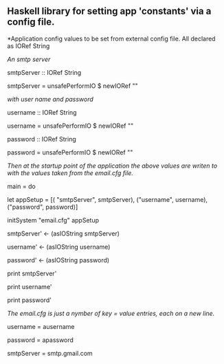
Haskell library for setting app 'constants' via a config file.
-----------------

*Application config values to be set from external config file. All declared as IORef String

*An smtp server*

 smtpServer :: IORef String

 smtpServer = unsafePerformIO $ newIORef ""

*with user name and password*

 username :: IORef String

 username = unsafePerformIO $ newIORef ""

 password :: IORef String

 password = unsafePerformIO $ newIORef ""

*Then at the startup point of the application the above values are writen to with the values taken from the email.cfg file.*



 main = do

   let appSetup = [( "smtpServer", smtpServer), ("username", username), ("password", password)]

   initSystem "email.cfg" appSetup

   smtpServer' <- (asIOString smtpServer)

   username'   <- (asIOString username)

   password'   <- (asIOString password)


   print smtpServer'  

   print username'

   print password'

  

*The email.cfg is just a nymber of key = value entries, each on a new line.*

username   = ausername

password   = apassword

smtpServer = smtp.gmail.com 



